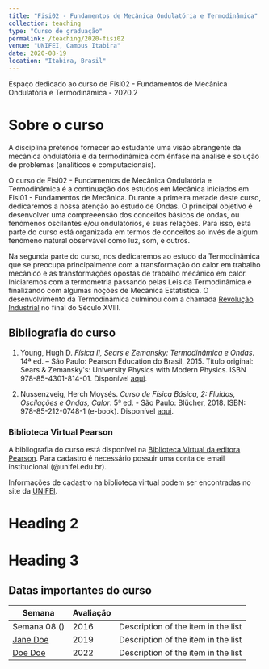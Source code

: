 ```yaml
---
title: "Fisi02 - Fundamentos de Mecânica Ondulatória e Termodinâmica"
collection: teaching
type: "Curso de graduação"
permalink: /teaching/2020-fisi02
venue: "UNIFEI, Campus Itabira"
date: 2020-08-19
location: "Itabira, Brasil"
---
```


Espaço dedicado ao curso de Fisi02 - Fundamentos de Mecânica Ondulatória e Termodinâmica - 2020.2

Sobre o curso
======

A disciplina pretende fornecer ao estudante uma visão abrangente da mecânica ondulatória e da termodinâmica com ênfase na análise e solução de problemas (analíticos e computacionais).

O curso de Fisi02 - Fundamentos de Mecânica Ondulatória e Termodinâmica é
a continuação dos estudos em Mecânica iniciados em Fisi01 - Fundamentos de
Mecânica. Durante a primeira metade deste curso, dedicaremos a nossa atenção ao estudo de Ondas. O principal objetivo é desenvolver uma compreeensão dos conceitos básicos de ondas, ou fenômenos oscilantes e/ou ondulatórios, e suas relações. Para isso, esta parte do curso está organizada em termos de conceitos ao invés de algum fenômeno natural observável como luz, som, e outros.

Na segunda parte do curso, nos dedicaremos ao estudo da Termodinâmica que se preocupa principalmente com a transformação do calor em trabalho mecânico e as transformações opostas de trabalho mecânico em calor. Iniciaremos com a termometria passando pelas Leis da Termodinâmica e finalizando com algumas noções de Mecânica Estatistica. O desenvolvimento da Termodinâmica culminou com a chamada [Revolução Industrial](https://pt.wikipedia.org/wiki/Revolu%C3%A7%C3%A3o_Industrial) no final do Século XVIII.

## Bibliografia do curso

1. Young, Hugh D. *Física II, Sears e Zemansky: Termodinâmica e Ondas*. 14ª ed. – São Paulo: Pearson Education do Brasil, 2015. Título original: Sears & Zemansky's: University Physics with Modern Physics. ISBN 978-85-4301-814-01. Disponível [aqui](https://plataforma.bvirtual.com.br/Leitor/Publicacao/36877/pdf/0).

2. Nussenzveig, Herch Moysés. *Curso de Física Básica, 2: Fluidos, Oscilações e Ondas, Calor*. 5ª ed. - São Paulo: Blücher, 2018. ISBN: 978-85-212-0748-1 (e-book). Disponível [aqui](https://plataforma.bvirtual.com.br/Leitor/Publicacao/158704/pdf/0).

### Biblioteca Virtual Pearson

A bibliografia do curso está disponível na [Biblioteca Virtual da editora Pearson](https://plataforma.bvirtual.com.br/Account/Login). Para cadastro é necessário possuir uma conta de email institucional (@unifei.edu.br).

Informações de cadastro na biblioteca virtual podem ser encontradas no site da [UNIFEI](https://unifei.edu.br/biblioteca-campus-itabira/acesso-a-biblioteca-virtual-da-pearson/).








Heading 2
======

Heading 3
======

## Datas importantes do curso

| Semana            | Avaliação   |                                                              |
| --------         | ------ | ------------------------------------------------------------ |
| Semana 08 ()    | 2016   | Description of the item in the list                          |
| [Jane Doe](#)    | 2019   | Description of the item in the list                          |
| [Doe Doe](#)     | 2022   | Description of the item in the list    